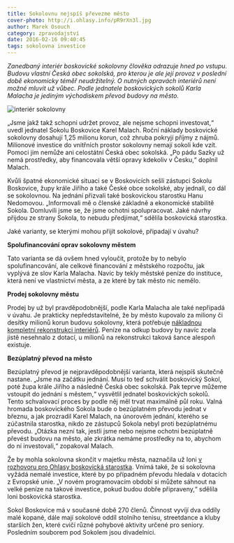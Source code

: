 ```yaml
---
title: Sokolovnu nejspíš převezme město
cover-photo: http://i.ohlasy.info/pR9rXn3l.jpg
author: Marek Osouch
category: zpravodajství
date: 2016-02-16 09:40:45
tags: sokolovna investice
---
```


*Zanedbaný interiér boskovické sokolovny člověka odrazuje hned po vstupu. Budovu vlastní Česká obec sokolská, pro kterou je ale její provoz v poslední době ekonomicky téměř neudržitelný. O nutných opravách interiérů není možné mluvit už vůbec. Podle jednatele boskovických sokolů Karla Malacha je jediným východiskem převod budovy na město.*

<img src="http://i.ohlasy.info/pR9rXn3.jpg" alt="interiér sokolovny" class="img-responsive img-popup" data-author="Tomáš Znamenáček">

„Jsme jakž takž schopni udržet provoz, ale nejsme schopni investovat,“ uvedl jednatel Sokolu Boskovice Karel Malach. Roční náklady boskovické sokolovny dosahují 1,25 milionu korun, což zhruba pokryjí příjmy z nájmů. Milionové investice do vnitřních prostor sokolovny nemají sokoli kde vzít. Pomoci jim nemůže ani celostátní Česká obec sokolská. „Po pádu Sazky už nemá prostředky, aby financovala větší opravy kdekoliv v Česku,“ doplnil Malach.

Kvůli špatné ekonomické situaci se v Boskovicích sešli zástupci Sokolu Boskovice, župy krále Jiřího a také České obce sokolské, aby jednali, co dál se sokolovnou. Na jednání přizvali také boskovickou starostku Hanu Nedomovou. „Informovali mě o členské základně a ekonomické stabilitě Sokola. Domluvili jsme se, že jsme ochotni spolupracovat. Jaké návrhy přijdou ze strany Sokola, to nebudu předjímat,“ sdělila boskovická starostka.

Jaké varianty, se kterými mohou přijít sokolové, připadají v úvahu?

**Spolufinancování oprav sokolovny městem**

Tato varianta se dá ovšem hned vyloučit, protože by to nebylo spolufinancování, ale celkové financování z městského rozpočtu, jak vyplývá ze slov Karla Malacha. Navíc by tekly městské peníze do instituce, která není ve vlastnictví města, a ze které by tak město nic nemělo.   

**Prodej sokolovny městu**

Prodej by už byl pravděpodobnější, podle Karla Malacha ale také nepřipadá v úvahu. Je prakticky nepředstavitelné, že by město kupovalo za miliony či desítky milionů korun budovu sokolovny, která potřebuje [nákladnou kompletní rekonstrukci interiérů](/clanky/2015/03/oprava-sokolovny.html). Peníze na odkup budovy by navíc zcela jistě nesehnalo z dotací, u milionů na rekonstrukci taková šance alespoň existuje.

**Bezúplatný převod na město**

Bezúplatný převod je nejpravděpodobnější varianta, která nejspíš skutečně nastane. „Jsme na začátku jednání. Musí to teď schválit boskovický Sokol, poté župa krále Jiřího a následně Česká obec sokolská. Pak teprve můžeme vstoupit do jednání s městem,“ vysvětlil jednatel boskovických sokolů. Tento schvalovací proces by podle něj měl trvat maximálně půl roku. Valná hromada boskovického Sokola bude o bezúplatném převodu jednat v březnu, a jak prozradil Karel Malach, na únorovém jednání, kterého se zúčastnila starostka, nikdo ze zástupců Sokola nebyl proti bezúplatnému převodu. „Otázka nezní tak, jestli jsme nebo nejsme ochotni bezúplatně převést budovu na město, ale zkrátka nemáme prostředky na to, abychom do ní investovali,“ zopakoval Malach.

Že by mohla sokolovna skončit v majetku města, naznačila už loni [v rozhovoru pro Ohlasy boskovická starostka](/clanky/2015/02/rozhovor-hana-nedomova.html). Vnímá také, že si sokolovna vyžádá nemalé investice, které by po případném převodu hledala v dotacích z Evropské unie. „V novém programovacím období si můžete sáhnout na velké peníze na takové investice, pokud budou dobře připraveny,“ sdělila loni boskovická starostka.

Sokol Boskovice má v současné době 270 členů. Činnost vyvíjí dva oddíly malé kopané, dále mají sokolové oddíl stolního tenisu, streetdance a kluby starších žen, které cvičí různé pohybové aktivity určené pro seniory. Posledním souborem pod Sokolem jsou divadelníci.
